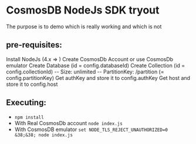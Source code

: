 # CosmosDB NodeJs SDK tryout
The purpose is to demo which is really working and which is not

## pre-requisites:
Install NodeJs (4.x => )
Create CosmosDb Account or use CosmosDb emulator
Create Database (id = config.databaseId)
Create Collection (id = config.collectionId)
-- Size: unlimited
-- PartitionKey: /partition (= config.partitionKey)
Get authKey and store it to config.authKey
Get host and store it to config.host

## Executing:
- ```npm install```
- With Real CosmosDb account ```node index.js```
- With CosmosDB emulator ```set NODE_TLS_REJECT_UNAUTHORIZED=0 &38;&38; node index.js```
